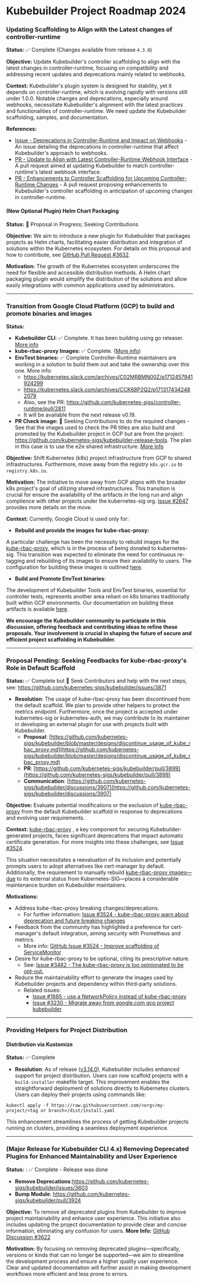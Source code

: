 # Kubebuilder Project Roadmap 2024

### Updating Scaffolding to Align with the Latest changes of controller-runtime

**Status:** ✅ Complete (Changes available from release `4.3.0`)

**Objective:** Update Kubebuilder's controller scaffolding to align with the latest changes
in controller-runtime, focusing on compatibility and addressing recent updates and deprecations
mainly related to webhooks.

**Context:** Kubebuilder's plugin system is designed for stability, yet it depends on controller-runtime,
which is evolving rapidly with versions still under 1.0.0. Notable changes and deprecations,
especially around webhooks, necessitate Kubebuilder's alignment with the latest practices
and functionalities of controller-runtime. We need update the Kubebuilder scaffolding,
samples, and documentation.

**References:**
- [Issue - Deprecations in Controller-Runtime and Impact on Webhooks](https://github.com/kubernetes-sigs/kubebuilder/issues/3721) - An issue detailing the deprecations in controller-runtime that affect Kubebuilder's approach to webhooks.
- [PR - Update to Align with Latest Controller-Runtime Webhook Interface](https://github.com/kubernetes-sigs/kubebuilder/pull/3399) - A pull request aimed at updating Kubebuilder to match controller-runtime's latest webhook interface.
- [PR - Enhancements to Controller Scaffolding for Upcoming Controller-Runtime Changes](https://github.com/kubernetes-sigs/kubebuilder/pull/3723) - A pull request proposing enhancements to Kubebuilder's controller scaffolding in anticipation of upcoming changes in controller-runtime.


#### (New Optional Plugin) Helm Chart Packaging

**Status:** :raised_hands: Proposal in Progress; Seeking Contributions

**Objective:** We aim to introduce a new plugin for Kubebuilder that packages projects as Helm charts,
facilitating easier distribution and integration of solutions within the Kubernetes ecosystem. For details on this proposal and how to contribute,
see [GitHub Pull Request #3632](https://github.com/kubernetes-sigs/kubebuilder/pull/3632).

**Motivation:** The growth of the Kubernetes ecosystem underscores the need for flexible and
accessible distribution methods. A Helm chart packaging plugin would simplify the distribution of the solutions
and allow easily integrations with common applications used by administrators.



---
### Transition from Google Cloud Platform (GCP) to build and promote binaries and images

**Status:**
- **Kubebuilder CLI**: :white_check_mark: Complete. It has been building using go releaser. [More info](./../build/.goreleaser.yml)
- **kube-rbac-proxy Images:**  :white_check_mark: Complete. ([More info](https://github.com/kubernetes-sigs/kubebuilder/discussions/3907))
- **EnvTest binaries:** :white_check_mark: Complete Controller-Runtime maintainers are working in a solution to build them out and take the ownership over this one. More info:
  - https://kubernetes.slack.com/archives/C02MRBMN00Z/p1712457941924299
  - https://kubernetes.slack.com/archives/CCK68P2Q2/p1713174342482079
  - Also, see the PR: https://github.com/kubernetes-sigs/controller-runtime/pull/2811
  - It will be available from the next release v0.19.
- **PR Check image:**  🙌 Seeking Contributions to do the required changes - See that the images used to check the PR titles are also build and promoted by the Kubebuilder project in GCP but are from the project: https://github.com/kubernetes-sigs/kubebuilder-release-tools. The plan in this case is to use the e2e shared infrastructure. [More info](https://github.com/kubernetes/k8s.io/issues/2647#issuecomment-2111182864)

**Objective:** Shift Kubernetes (k8s) project infrastructure from GCP to shared infrastructures.
Furthermore, move away from the registry `k8s.gcr.io` to `registry.k8s.io`.

**Motivation:** The initiative to move away from GCP aligns with the broader k8s project's
goal of utilizing shared infrastructures. This transition is crucial for ensure the availability
of the artifacts in the long run and align complience with other projects under the kubernetes-sig org.
[Issue #2647](https://github.com/kubernetes/k8s.io/issues/2647) provides more details on the move.

**Context:** Currently, Google Cloud is used only for:

- **Rebuild and provide the images for kube-rbac-proxy:**

A particular challenge has been the necessity to rebuild images for the
[kube-rbac-proxy](https://github.com/brancz/kube-rbac-proxy), which is in the process of being
donated to kubernetes-sig. This transition was expected to eliminate the need for
continuous re-tagging and rebuilding of its images to ensure their availability to users.
The configuration for building these images is outlined
[here](https://github.com/kubernetes-sigs/kubebuilder/blob/master/RELEASE.md#to-build-the-kube-rbac-proxy-images).

- **Build and Promote EnvTest binaries**:

The development of Kubebuilder Tools and EnvTest binaries,
essential for controller tests, represents another area reliant on k8s binaries
traditionally built within GCP environments. Our documentation on building these artifacts is
available [here](https://github.com/kubernetes-sigs/kubebuilder/blob/master/RELEASE.md#to-build-the-kubebuilder-tools-artifacts-required-to-use-env-test).

**We encourage the Kubebuilder community to participate in this discussion, offering feedback and contributing ideas
to refine these proposals. Your involvement is crucial in shaping the future of secure and efficient project scaffolding in Kubebuilder.**

---
### Proposal Pending: Seeking Feedbacks for kube-rbac-proxy's Role in Default Scaffold

**Status:** :white_check_mark: Complete but :raised_hands: Seek Contributors and help with the next steps, see: https://github.com/kubernetes-sigs/kubebuilder/issues/3871

- **Resolution**: The usage of kube-rbac-proxy has been discontinued from the default scaffold. We plan to provide other helpers to protect the metrics endpoint. Furthermore, once the project is accepted under kubernetes-sig or kubernetes-auth, we may contribute to its maintainer in developing an external plugin for use with projects built with Kubebuilder.
   - **Proposal**: [https://github.com/kubernetes-sigs/kubebuilder/blob/master/designs/discontinue_usage_of_kube_rbac_proxy.md](https://github.com/kubernetes-sigs/kubebuilder/blob/master/designs/discontinue_usage_of_kube_rbac_proxy.md)
   - **PR**: [https://github.com/kubernetes-sigs/kubebuilder/pull/3899](https://github.com/kubernetes-sigs/kubebuilder/pull/3899)
   - **Communication**: [https://github.com/kubernetes-sigs/kubebuilder/discussions/3907](https://github.com/kubernetes-sigs/kubebuilder/discussions/3907)

**Objective:** Evaluate potential modifications or the exclusion of [kube-rbac-proxy](https://github.com/brancz/kube-rbac-proxy)
from the default Kubebuilder scaffold in response to deprecations and evolving user requirements.

**Context:** [kube-rbac-proxy](https://github.com/brancz/kube-rbac-proxy) , a key component for securing Kubebuilder-generated projects,
faces significant deprecations that impact automatic certificate generation.
For more insights into these challenges, see [Issue #3524](https://github.com/kubernetes-sigs/kubebuilder/issues/3524).

This situation necessitates a reevaluation of its inclusion and potentially prompts users to
adopt alternatives like cert-manager by default. Additionally, the requirement to manually rebuild
[kube-rbac-proxy images—due](https://github.com/kubernetes-sigs/kubebuilder/blob/master/RELEASE.md#to-build-the-kube-rbac-proxy-images)
to its external status from Kubernetes-SIG—places a considerable maintenance
burden on Kubebuilder maintainers.

**Motivations:**
- Address kube-rbac-proxy breaking changes/deprecations.
  - For further information: [Issue #3524 - kube-rbac-proxy warn about deprecation and future breaking changes](https://github.com/kubernetes-sigs/kubebuilder/issues/3524)
- Feedback from the community has highlighted a preference for cert-manager's default integration, aiming security with Prometheus and metrics.
  - More info: [GitHub Issue #3524 - Improve scaffolding of ServiceMonitor](https://github.com/kubernetes-sigs/kubebuilder/issues/3657)
- Desire for kube-rbac-proxy to be optional, citing its prescriptive nature.
  - See: [Issue #3482 - The kube-rbac-proxy is too opinionated to be opt-out.](https://github.com/kubernetes-sigs/kubebuilder/issues/3482)
- Reduce the maintainability effort to generate the images used by Kubebuilder projects and dependency within third-party solutions.
  - Related issues:
    - [Issue #1885 - use a NetworkPolicy instead of kube-rbac-proxy](https://github.com/kubernetes-sigs/kubebuilder/issues/1885)
    - [Issue #3230 - Migrate away from google.com gcp project kubebuilder](https://github.com/kubernetes-sigs/kubebuilder/issues/3230)

---
### Providing Helpers for Project Distribution

#### Distribution via Kustomize

**Status:** :white_check_mark: Complete

- **Resolution**: As of release ([v3.14.0](https://github.com/kubernetes-sigs/kubebuilder/releases/tag/v3.14.0)), Kubebuilder includes enhanced support for project distribution. Users can now scaffold projects with a `build-installer` makefile target. This improvement enables the straightforward deployment of solutions directly to Kubernetes clusters. Users can deploy their projects using commands like:

```shell
kubectl apply -f https://raw.githubusercontent.com/<org>/my-project/<tag or branch>/dist/install.yaml
```
This enhancement streamlines the process of getting Kubebuilder projects running on clusters, providing a seamless deployment experience.

---
### **(Major Release for Kubebuilder CLI 4.x)** Removing Deprecated Plugins for Enhanced Maintainability and User Experience

**Status:** : ✅ Complete - Release was done
  - **Remove Deprecations**:https://github.com/kubernetes-sigs/kubebuilder/issues/3603
  - **Bump Module**: https://github.com/kubernetes-sigs/kubebuilder/pull/3924

**Objective:** To remove all deprecated plugins from Kubebuilder to improve project maintainability and
enhance user experience. This initiative also includes updating the project documentation to provide clear
and concise information, eliminating any confusion for users. **More Info:** [GitHub Discussion #3622](https://github.com/kubernetes-sigs/kubebuilder/discussions/3622)

**Motivation:** By focusing on removing deprecated plugins—specifically, versions or kinds that can no
longer be supported—we aim to streamline the development process and ensure a higher quality user experience.
Clear and updated documentation will further assist in making development workflows more efficient and less prone to errors.

